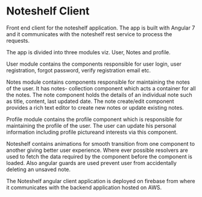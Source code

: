 # Noteshelf Client

Front end client for the noteshelf application. The app is built with Angular 7 and it communicates with the noteshelf rest service to process the requests.

The app is divided into three modules viz. User, Notes and profile.

User module contains the components responsible for user login, user registration, forgot password, verify registration email etc.

Notes module contains components responsible for maintaining the notes of the user. It has notes- collection component which acts a container for all the notes. The note component holds the details of an individual note such as title, content, last updated date. The note create/edit component provides a rich text editor to create new notes or update existing notes.

Profile module contains the profile component which is responsible for maintaining the profile of the user. The user can update his personal information including profile pictureand interests via this component.

Noteshelf contains animations for smooth transition from one component to another giving better user experience. Where ever possible resolvers are used to fetch the data required by the component before the component is loaded. Also angular guards are used prevent user from accidentally deleting an unsaved note.

The Noteshelf angular client application is deployed on firebase from where it communicates with the backend application hosted on AWS.
